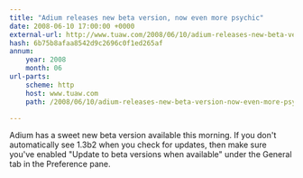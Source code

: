 ```yaml
---
title: "Adium releases new beta version, now even more psychic"
date: 2008-06-10 17:00:00 +0000
external-url: http://www.tuaw.com/2008/06/10/adium-releases-new-beta-version-now-even-more-psychic/
hash: 6b75b8afaa8542d9c2696c0f1ed265af
annum:
    year: 2008
    month: 06
url-parts:
    scheme: http
    host: www.tuaw.com
    path: /2008/06/10/adium-releases-new-beta-version-now-even-more-psychic/

---
```


Adium has a sweet new beta version available this morning. If you don't automatically see 1.3b2 when you check for updates, then make sure you've enabled "Update to beta versions when available" under the General tab in the Preference pane.
